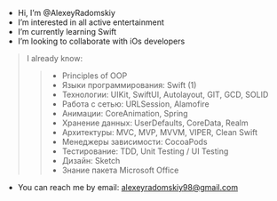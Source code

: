 - Hi, I’m @AlexeyRadomskiy
- I’m interested in all active entertainment
- I’m currently learning Swift
- I’m looking to collaborate with iOs developers


> I already know:
>>  * Principles of OOP
>>  * Языки программирования: Swift (1)
>>  * Технологии: UIKit, SwiftUI, Autolayout, GIT, GCD, SOLID
>>  * Работа с сетью: URLSession, Alamofire
>>  * Анимации: CoreAnimation, Spring
>>  * Хранение данных: UserDefaults, CoreData, Realm
>>  * Архитектуры: MVC, MVP, MVVM, VIPER, Clean Swift
>>  * Менеджеры зависимости: CocoaPods
>>  * Тестирование: TDD, Unit Testing / UI Testing
>>  * Дизайн: Sketch
>>  * Знание пакета Microsoft Office
    
- You can reach me by email: alexeyradomskiy98@gmail.com
